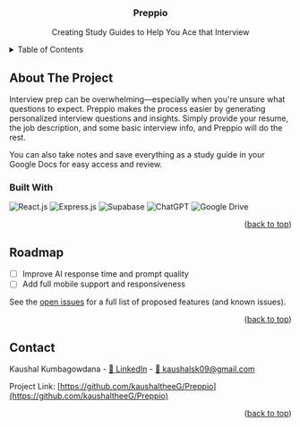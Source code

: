 <!-- Improved compatibility of back to top link: See: https://github.com/othneildrew/Best-README-Template/pull/73 -->
<a id="readme-top"></a>
<!--
*** Thanks for checking out the Best-README-Template. If you have a suggestion
*** that would make this better, please fork the repo and create a pull request
*** or simply open an issue with the tag "enhancement".
*** Don't forget to give the project a star!
*** Thanks again! Now go create something AMAZING! :D
-->



<!-- PROJECT SHIELDS -->
<!--
*** I'm using markdown "reference style" links for readability.
*** Reference links are enclosed in brackets [ ] instead of parentheses ( ).
*** See the bottom of this document for the declaration of the reference variables
*** for contributors-url, forks-url, etc. This is an optional, concise syntax you may use.
*** https://www.markdownguide.org/basic-syntax/#reference-style-links
[![Contributors][contributors-shield]][contributors-url]
[![Forks][forks-shield]][forks-url]
[![Stargazers][stars-shield]][stars-url]
[![Issues][issues-shield]][issues-url]
[![project_license][license-shield]][license-url]
[![LinkedIn][linkedin-shield]][linkedin-url]
-->



<!-- PROJECT LOGO -->
<br />
<div align="center">
<!--   <a href="https://github.com/github_username/Preppio">
    <img src="images/logo.png" alt="Logo" width="80" height="80">
  </a>
 -->
<h3 align="center">Preppio</h3>

  <p align="center">
    Creating Study Guides to Help You Ace that Interview
<!--     <br /> -->
<!--     <a href="https://github.com/github_username/Preppio"><strong>Explore the docs »</strong></a>
    <br />
    <br />
    <a href="https://github.com/github_username/repo_name">View Demo</a>
    &middot;
    <a href="https://github.com/github_username/repo_name/issues/new?labels=bug&template=bug-report---.md">Report Bug</a>
    &middot;
    <a href="https://github.com/github_username/repo_name/issues/new?labels=enhancement&template=feature-request---.md">Request Feature</a> -->
  </p>
</div>



<!-- TABLE OF CONTENTS -->
<details>
  <summary>Table of Contents</summary>
  <ol>
    <li>
      <a href="#about-the-project">About The Project</a>
      <ul>
        <li><a href="#built-with">Built With</a></li>
      </ul>
      <li><a href="#roadmap">Roadmap</a></li>
      <li><a href="#contact">Contact</a></li>
  </ol>
</details>



<!-- ABOUT THE PROJECT -->
## About The Project
Interview prep can be overwhelming—especially when you're unsure what questions to expect. Preppio makes the process easier by generating personalized interview questions and insights. Simply provide your resume, the job description, and some basic interview info, and Preppio will do the rest.

You can also take notes and save everything as a study guide in your Google Docs for easy access and review.
<!-- 
[![Product Name Screen Shot][product-screenshot]](https://example.com)

Here's a blank template to get started. To avoid retyping too much info, do a search and replace with your text editor for the following: `github_username`, `repo_name`, `twitter_handle`, `linkedin_username`, `email_client`, `email`, `project_title`, `project_description`, `project_license`

<p align="right">(<a href="#readme-top">back to top</a>)</p>
-->


### Built With

![React.js]
![Express.js]
![Supabase]
![ChatGPT]
![Google Drive]

<p align="right">(<a href="#readme-top">back to top</a>)</p>


<!--
  ## Getting Started
  
  This is an example of how you may give instructions on setting up your project locally.
  To get a local copy up and running follow these simple example steps.
  
  ### Prerequisites
  
  This is an example of how to list things you need to use the software and how to install them.
  * npm
    ```sh
    npm install npm@latest -g
    ```
  
  ### Installation
  
  1. Get a free API Key at [https://example.com](https://example.com)
  2. Clone the repo
     ```sh
     git clone https://github.com/github_username/repo_name.git
     ```
  3. Install NPM packages
     ```sh
     npm install
     ```
  4. Enter your API in `config.js`
     ```js
     const API_KEY = 'ENTER YOUR API';
     ```
  5. Change git remote url to avoid accidental pushes to base project
     ```sh
     git remote set-url origin github_username/repo_name
     git remote -v # confirm the changes
     ```
  
  <p align="right">(<a href="#readme-top">back to top</a>)</p>

  ## Usage
  
  Use this space to show useful examples of how a project can be used. Additional screenshots, code examples and demos work well in this space. You may also link to more resources.
  
  _For more examples, please refer to the [Documentation](https://example.com)_
  
  <p align="right">(<a href="#readme-top">back to top</a>)</p>
  -->
  
  
  <!-- ROADMAP -->
  ## Roadmap
  
  - [ ] Improve AI response time and prompt quality
  - [ ] Add full mobile support and responsiveness

  See the [open issues](https://github.com/kaushaltheeG/Preppio/issues) for a full list of proposed features (and known issues).
  
  <p align="right">(<a href="#readme-top">back to top</a>)</p>
  
  
<!--
  ## Contributing
  
  Contributions are what make the open source community such an amazing place to learn, inspire, and create. Any contributions you make are **greatly appreciated**.
  
  If you have a suggestion that would make this better, please fork the repo and create a pull request. You can also simply open an issue with the tag "enhancement".
  Don't forget to give the project a star! Thanks again!
  
  1. Fork the Project
  2. Create your Feature Branch (`git checkout -b feature/AmazingFeature`)
  3. Commit your Changes (`git commit -m 'Add some AmazingFeature'`)
  4. Push to the Branch (`git push origin feature/AmazingFeature`)
  5. Open a Pull Request
  
  <p align="right">(<a href="#readme-top">back to top</a>)</p>
  
  ### Top contributors:
  
  <a href="https://github.com/github_username/repo_name/graphs/contributors">
    <img src="https://contrib.rocks/image?repo=github_username/repo_name" alt="contrib.rocks image" />
  </a>
  
  
  ## License
  
  Distributed under the project_license. See `LICENSE.txt` for more information.
  
  <p align="right">(<a href="#readme-top">back to top</a>)</p>
  -->
  
  
  <!-- CONTACT -->
  ## Contact

  Kaushal Kumbagowdana - [🔗 LinkedIn](https://www.linkedin.com/in/kaushalsk/) - [ 📧 kaushalsk09@gmail.com](kaushalsk09@gmail.com)
  
  Project Link: [https://github.com/kaushaltheeG/Preppio](https://github.com/kaushaltheeG/Preppio)
  
  <p align="right">(<a href="#readme-top">back to top</a>)</p>
  
  
  
  <!-- 
  ## Acknowledgments
  
  * []()
  * []()
  * []()
  
  <p align="right">(<a href="#readme-top">back to top</a>)</p>
  -->


<!-- MARKDOWN LINKS & IMAGES -->
<!-- https://www.markdownguide.org/basic-syntax/#reference-style-links -->
[contributors-shield]: https://img.shields.io/github/contributors/github_username/repo_name.svg?style=for-the-badge
[contributors-url]: https://github.com/github_username/repo_name/graphs/contributors
[forks-shield]: https://img.shields.io/github/forks/github_username/repo_name.svg?style=for-the-badge
[forks-url]: https://github.com/github_username/repo_name/network/members
[stars-shield]: https://img.shields.io/github/stars/github_username/repo_name.svg?style=for-the-badge
[stars-url]: https://github.com/github_username/repo_name/stargazers
[issues-shield]: https://img.shields.io/github/issues/github_username/repo_name.svg?style=for-the-badge
[issues-url]: https://github.com/github_username/repo_name/issues
[license-shield]: https://img.shields.io/github/license/github_username/repo_name.svg?style=for-the-badge
[license-url]: https://github.com/github_username/repo_name/blob/master/LICENSE.txt
[linkedin-shield]: https://img.shields.io/badge/-LinkedIn-black.svg?style=for-the-badge&logo=linkedin&colorB=555
[linkedin-url]: https://linkedin.com/in/linkedin_username
[product-screenshot]: images/screenshot.png
[Google Drive]: https://img.shields.io/badge/Google%20Drive-4285F4?style=for-the-badge&logo=googledrive&logoColor=white
[Express.js]: https://img.shields.io/badge/express.js-%23404d59.svg?style=for-the-badge&logo=express&logoColor=%2361DAFB
[ChatGPT]: https://img.shields.io/badge/chatGPT-74aa9c?style=for-the-badge&logo=openai&logoColor=white
[Supabase]: https://img.shields.io/badge/Supabase-3ECF8E?style=for-the-badge&logo=supabase&logoColor=white
[React.js]: https://img.shields.io/badge/React-20232A?style=for-the-badge&logo=react&logoColor=61DAFB
[React-url]: https://reactjs.org/
[Vue.js]: https://img.shields.io/badge/Vue.js-35495E?style=for-the-badge&logo=vuedotjs&logoColor=4FC08D
[Vue-url]: https://vuejs.org/
[Angular.io]: https://img.shields.io/badge/Angular-DD0031?style=for-the-badge&logo=angular&logoColor=white
[Angular-url]: https://angular.io/
[Svelte.dev]: https://img.shields.io/badge/Svelte-4A4A55?style=for-the-badge&logo=svelte&logoColor=FF3E00
[Svelte-url]: https://svelte.dev/
[Laravel.com]: https://img.shields.io/badge/Laravel-FF2D20?style=for-the-badge&logo=laravel&logoColor=white
[Laravel-url]: https://laravel.com
[Bootstrap.com]: https://img.shields.io/badge/Bootstrap-563D7C?style=for-the-badge&logo=bootstrap&logoColor=white
[Bootstrap-url]: https://getbootstrap.com
[JQuery.com]: https://img.shields.io/badge/jQuery-0769AD?style=for-the-badge&logo=jquery&logoColor=white
[JQuery-url]: https://jquery.com 
